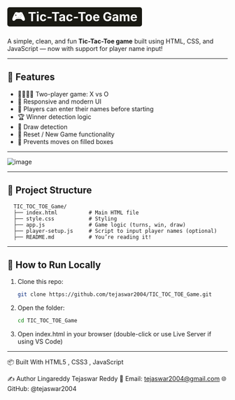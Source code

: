 # <a href="https://tejaswar2004.github.io/TIC_TOC_TOE_Game/" target="_blank" rel="noopener noreferrer" style="padding: 5px 10px; background-color: #191913; color: white;border-radius: 5px; text-decoration: none;">🎮 Tic-Tac-Toe Game </a>

A simple, clean, and fun **Tic-Tac-Toe game** built using HTML, CSS, and JavaScript — now with support for player name input!

---

## 🧠 Features

- 👨‍👩‍👧‍👦 Two-player game: X vs O
- 🎨 Responsive and modern UI
- 📝 Players can enter their names before starting
- 🏆 Winner detection logic
- 🤝 Draw detection
- 🔁 Reset / New Game functionality
- 🚫 Prevents moves on filled boxes

---

![image](https://github.com/user-attachments/assets/57486e43-9b9b-4d4e-8f9f-699355be6e94)

---

## 📂 Project Structure

      TIC_TOC_TOE_Game/
      ├── index.html          # Main HTML file
      ├── style.css           # Styling
      ├── app.js              # Game logic (turns, win, draw)
      ├── player-setup.js     # Script to input player names (optional)
      ├── README.md           # You’re reading it!



---

## 🚀 How to Run Locally

1. Clone this repo:
   ```bash
   git clone https://github.com/tejaswar2004/TIC_TOC_TOE_Game.git


2. Open the folder:
    ```bash
   cd TIC_TOC_TOE_Game

3. Open index.html in your browser (double-click or use Live Server if using VS Code)

---




📦 Built With HTML5 , CSS3 , JavaScript 




✍️ Author
Lingareddy Tejaswar Reddy
📧 Email: tejaswar2004@gmail.com
🌐 GitHub: @tejaswar2004


